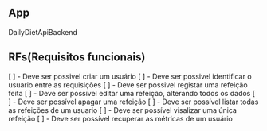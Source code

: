 ## App

DailyDietApiBackend

## RFs(Requisitos funcionais)

[ ] - Deve ser possivel criar um usuário
[ ] - Deve ser possivel identificar o usuario entre as requisições
[ ] - Deve ser possivel registar uma refeição feita
[ ] - Deve ser possível editar uma refeição, alterando todos os dados
[ ] - Deve ser possível apagar uma refeição
[ ] - Deve ser possível listar todas as refeições de um usuario
[ ] - Deve ser possível visalizar uma única refeição
[ ] - Deve ser possível recuperar as métricas de um usuário

